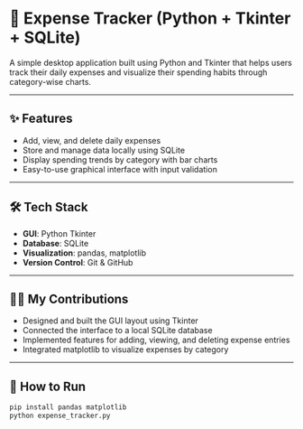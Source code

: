 # 💸 Expense Tracker (Python + Tkinter + SQLite)

A simple desktop application built using Python and Tkinter that helps users track their daily expenses and visualize their spending habits through category-wise charts.

---

## ✨ Features

- Add, view, and delete daily expenses
- Store and manage data locally using SQLite
- Display spending trends by category with bar charts
- Easy-to-use graphical interface with input validation

---

## 🛠️ Tech Stack

- **GUI**: Python Tkinter
- **Database**: SQLite
- **Visualization**: pandas, matplotlib
- **Version Control**: Git & GitHub

---

## 👩‍💻 My Contributions

- Designed and built the GUI layout using Tkinter
- Connected the interface to a local SQLite database
- Implemented features for adding, viewing, and deleting expense entries
- Integrated matplotlib to visualize expenses by category

---

## 📁 How to Run

```bash
pip install pandas matplotlib
python expense_tracker.py

